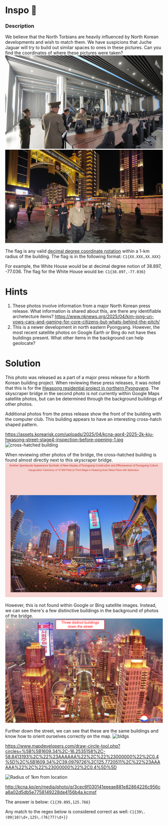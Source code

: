 # Inspo 💅
### Description
We believe that the North Torbians are heavily influenced by North Korean developments and wish to match them. We have suspicions that Juche Jaguar will try to build out similar spaces to ones in these pictures. Can you find the coordinates of where these pictures were taken?
![Picture 1](computer_club.png)
![Picture 2](walking_to_computer_club.png)

The flag is any valid [decimal degree coordinate notation](https://en.wikipedia.org/wiki/Decimal_degrees) within a 1-km radius of the building. The flag is in the following format:
`C1{XX.XXX,XX.XXX}`

For example, the White House would be at decimal degree notion of 38.897, -77.036. The flag for the White House would be:
`C1{38.897,-77.036}`

# Hints
1. These photos involve information from a major North Korean press release. What information is shared about this, are there any identifiable archetecture items? https://www.nknews.org/2025/04/kim-jong-un-vows-cars-and-gaming-for-core-citizens-but-whats-behind-the-pitch/
2. This is a newer development in north eastern Pyongyang. However, the most recent satellite photos on Google Earth or Bing do not have thes buildings present. What other items in the background can help geolocate?

# Solution
This photo was released as a part of a major press release for a North Korean building project. When reviewing these press releases, it was noted that this is for the [Hwasong residential project in northern Pyongyang](https://www.nknews.org/2025/04/kim-jong-un-vows-cars-and-gaming-for-core-citizens-but-whats-behind-the-pitch/). The skyscraper bridge in the second photo is not currently within Google Maps satellite photos, but can be determined through the background buildings of other photos.

Additional photos from the press release show the front of the building with the computer club. This building appears to have an interesting cross-hatch shaped pattern. 

https://assets.korearisk.com/uploads/2025/04/kcna-apr4-2025-2k-kju-hwasong-street-stage4-inspection-before-opening-1.jpg
![cross-hatched building](answer/hatch.png)

When reviewing other photos of the bridge, the cross-hatched building is found almost directly next to this skyscraper bridge.
![buildings](answer/correlate.png)

However, this is not found within Google or Bing satellite images. Instead, we can see there's a few distinctive buildings in the background of photos of the bridge.
![media release](answer/media_release.png)

Further down the street, we can see that these are the same buildings and know how to orient ourselves correctly on the map.
![bldgs](answer/bldgs.png)


https://www.mapdevelopers.com/draw-circle-tool.php?circles=%5B%5B1609.34%2C-16.2535158%2C-58.8413193%2C%22%23AAAAAA%22%2C%22%23000000%22%2C0.4%5D%2C%5B1609.34%2C39.0979726%2C125.7720511%2C%22%23AAAAAA%22%2C%22%23000000%22%2C0.4%5D%5D

![Radius of 1km from location](answer/answer.png)

http://kcna.kp/en/media/photo/q/3cec6f030141eeeae881e82864226c956ca6a02d5db5e7758149228de4156b4a.kcmsf

The answer is below:
`C1{39.095,125.766}`

Any match to the regex below is considered correct as well:
`C1{39\.(09|10)\d+,125\.(76|77)\d+}}`